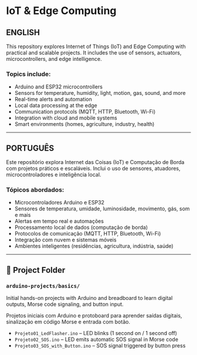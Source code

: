 # IoT & Edge Computing

## ENGLISH

This repository explores Internet of Things (IoT) and Edge Computing with practical and scalable projects. It includes the use of sensors, actuators, microcontrollers, and edge intelligence.

### Topics include:
- Arduino and ESP32 microcontrollers  
- Sensors for temperature, humidity, light, motion, gas, sound, and more  
- Real-time alerts and automation  
- Local data processing at the edge  
- Communication protocols (MQTT, HTTP, Bluetooth, Wi-Fi)  
- Integration with cloud and mobile systems  
- Smart environments (homes, agriculture, industry, health)

---

## PORTUGUÊS

Este repositório explora Internet das Coisas (IoT) e Computação de Borda com projetos práticos e escaláveis. Inclui o uso de sensores, atuadores, microcontroladores e inteligência local.

### Tópicos abordados:
- Microcontroladores Arduino e ESP32  
- Sensores de temperatura, umidade, luminosidade, movimento, gás, som e mais  
- Alertas em tempo real e automações  
- Processamento local de dados (computação de borda)  
- Protocolos de comunicação (MQTT, HTTP, Bluetooth, Wi-Fi)  
- Integração com nuvem e sistemas móveis  
- Ambientes inteligentes (residências, agricultura, indústria, saúde)

---

## 📁 Project Folder

### `arduino-projects/basics/`
Initial hands-on projects with Arduino and breadboard to learn digital outputs, Morse code signaling, and button input.

Projetos iniciais com Arduino e protoboard para aprender saídas digitais, sinalização em código Morse e entrada com botão.

- `Projeto01_LedFlasher.ino` – LED blinks (1 second on / 1 second off)  
- `Projeto02_SOS.ino` – LED emits automatic SOS signal in Morse code  
- `Projeto03_SOS_with_Button.ino` – SOS signal triggered by button press
